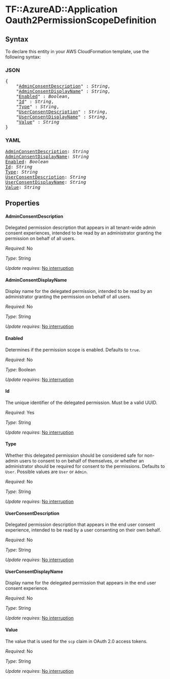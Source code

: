 # TF::AzureAD::Application Oauth2PermissionScopeDefinition

## Syntax

To declare this entity in your AWS CloudFormation template, use the following syntax:

### JSON

<pre>
{
    "<a href="#adminconsentdescription" title="AdminConsentDescription">AdminConsentDescription</a>" : <i>String</i>,
    "<a href="#adminconsentdisplayname" title="AdminConsentDisplayName">AdminConsentDisplayName</a>" : <i>String</i>,
    "<a href="#enabled" title="Enabled">Enabled</a>" : <i>Boolean</i>,
    "<a href="#id" title="Id">Id</a>" : <i>String</i>,
    "<a href="#type" title="Type">Type</a>" : <i>String</i>,
    "<a href="#userconsentdescription" title="UserConsentDescription">UserConsentDescription</a>" : <i>String</i>,
    "<a href="#userconsentdisplayname" title="UserConsentDisplayName">UserConsentDisplayName</a>" : <i>String</i>,
    "<a href="#value" title="Value">Value</a>" : <i>String</i>
}
</pre>

### YAML

<pre>
<a href="#adminconsentdescription" title="AdminConsentDescription">AdminConsentDescription</a>: <i>String</i>
<a href="#adminconsentdisplayname" title="AdminConsentDisplayName">AdminConsentDisplayName</a>: <i>String</i>
<a href="#enabled" title="Enabled">Enabled</a>: <i>Boolean</i>
<a href="#id" title="Id">Id</a>: <i>String</i>
<a href="#type" title="Type">Type</a>: <i>String</i>
<a href="#userconsentdescription" title="UserConsentDescription">UserConsentDescription</a>: <i>String</i>
<a href="#userconsentdisplayname" title="UserConsentDisplayName">UserConsentDisplayName</a>: <i>String</i>
<a href="#value" title="Value">Value</a>: <i>String</i>
</pre>

## Properties

#### AdminConsentDescription

Delegated permission description that appears in all tenant-wide admin consent experiences, intended to be read by an administrator granting the permission on behalf of all users.

_Required_: No

_Type_: String

_Update requires_: [No interruption](https://docs.aws.amazon.com/AWSCloudFormation/latest/UserGuide/using-cfn-updating-stacks-update-behaviors.html#update-no-interrupt)

#### AdminConsentDisplayName

Display name for the delegated permission, intended to be read by an administrator granting the permission on behalf of all users.

_Required_: No

_Type_: String

_Update requires_: [No interruption](https://docs.aws.amazon.com/AWSCloudFormation/latest/UserGuide/using-cfn-updating-stacks-update-behaviors.html#update-no-interrupt)

#### Enabled

Determines if the permission scope is enabled. Defaults to `true`.

_Required_: No

_Type_: Boolean

_Update requires_: [No interruption](https://docs.aws.amazon.com/AWSCloudFormation/latest/UserGuide/using-cfn-updating-stacks-update-behaviors.html#update-no-interrupt)

#### Id

The unique identifier of the delegated permission. Must be a valid UUID.

_Required_: Yes

_Type_: String

_Update requires_: [No interruption](https://docs.aws.amazon.com/AWSCloudFormation/latest/UserGuide/using-cfn-updating-stacks-update-behaviors.html#update-no-interrupt)

#### Type

Whether this delegated permission should be considered safe for non-admin users to consent to on behalf of themselves, or whether an administrator should be required for consent to the permissions. Defaults to `User`. Possible values are `User` or `Admin`.

_Required_: No

_Type_: String

_Update requires_: [No interruption](https://docs.aws.amazon.com/AWSCloudFormation/latest/UserGuide/using-cfn-updating-stacks-update-behaviors.html#update-no-interrupt)

#### UserConsentDescription

Delegated permission description that appears in the end user consent experience, intended to be read by a user consenting on their own behalf.

_Required_: No

_Type_: String

_Update requires_: [No interruption](https://docs.aws.amazon.com/AWSCloudFormation/latest/UserGuide/using-cfn-updating-stacks-update-behaviors.html#update-no-interrupt)

#### UserConsentDisplayName

Display name for the delegated permission that appears in the end user consent experience.

_Required_: No

_Type_: String

_Update requires_: [No interruption](https://docs.aws.amazon.com/AWSCloudFormation/latest/UserGuide/using-cfn-updating-stacks-update-behaviors.html#update-no-interrupt)

#### Value

The value that is used for the `scp` claim in OAuth 2.0 access tokens.

_Required_: No

_Type_: String

_Update requires_: [No interruption](https://docs.aws.amazon.com/AWSCloudFormation/latest/UserGuide/using-cfn-updating-stacks-update-behaviors.html#update-no-interrupt)

